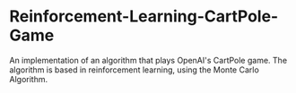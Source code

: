 # Reinforcement-Learning-CartPole-Game
An implementation of an algorithm that plays OpenAI's CartPole game. The algorithm is based in reinforcement learning, using the Monte Carlo Algorithm.
